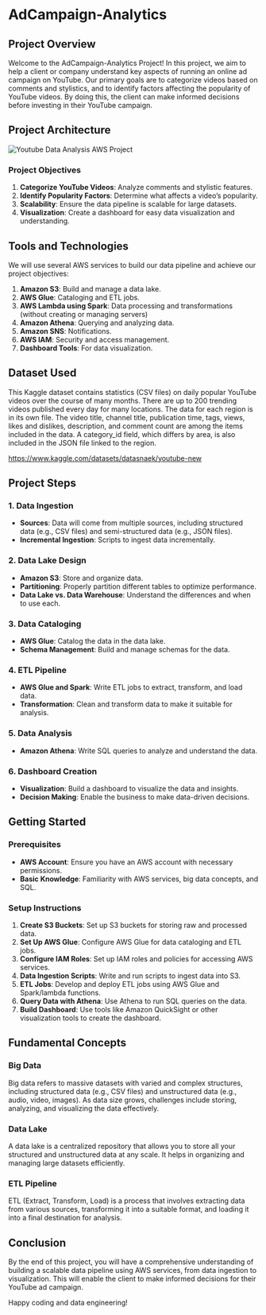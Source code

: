 # AdCampaign-Analytics

## Project Overview

Welcome to the AdCampaign-Analytics Project! In this project, we aim to help a client or company understand key aspects of running an online ad campaign on YouTube. Our primary goals are to categorize videos based on comments and stylistics, and to identify factors affecting the popularity of YouTube videos. By doing this, the client can make informed decisions before investing in their YouTube campaign.

## Project Architecture
![Youtube Data Analysis AWS Project](https://github.com/tejasjbansal/AdCampaign-Analytics/assets/56173595/f679d2d3-6350-44c9-aa8e-5bc8d9b5df34)

### Project Objectives
1. **Categorize YouTube Videos**: Analyze comments and stylistic features.
2. **Identify Popularity Factors**: Determine what affects a video’s popularity.
3. **Scalability**: Ensure the data pipeline is scalable for large datasets.
4. **Visualization**: Create a dashboard for easy data visualization and understanding.

## Tools and Technologies

We will use several AWS services to build our data pipeline and achieve our project objectives:

1. **Amazon S3**: Build and manage a data lake.
2. **AWS Glue**: Cataloging and ETL jobs.
3. **AWS Lambda using Spark**: Data processing and transformations (without creating or managing servers)
4. **Amazon Athena**: Querying and analyzing data.
5. **Amazon SNS**: Notifications.
6. **AWS IAM**: Security and access management.
7. **Dashboard Tools**: For data visualization.

## Dataset Used

This Kaggle dataset contains statistics (CSV files) on daily popular YouTube videos over the course of many months. There are up to 200 trending videos published every day for many locations. The data for each region is in its own file. The video title, channel title, publication time, tags, views, likes and dislikes, description, and comment count are among the items included in the data. A category_id field, which differs by area, is also included in the JSON file linked to the region.

https://www.kaggle.com/datasets/datasnaek/youtube-new

## Project Steps

### 1. Data Ingestion
- **Sources**: Data will come from multiple sources, including structured data (e.g., CSV files) and semi-structured data (e.g., JSON files).
- **Incremental Ingestion**: Scripts to ingest data incrementally.

### 2. Data Lake Design
- **Amazon S3**: Store and organize data.
- **Partitioning**: Properly partition different tables to optimize performance.
- **Data Lake vs. Data Warehouse**: Understand the differences and when to use each.

### 3. Data Cataloging
- **AWS Glue**: Catalog the data in the data lake.
- **Schema Management**: Build and manage schemas for the data.

### 4. ETL Pipeline
- **AWS Glue and Spark**: Write ETL jobs to extract, transform, and load data.
- **Transformation**: Clean and transform data to make it suitable for analysis.

### 5. Data Analysis
- **Amazon Athena**: Write SQL queries to analyze and understand the data.

### 6. Dashboard Creation
- **Visualization**: Build a dashboard to visualize the data and insights.
- **Decision Making**: Enable the business to make data-driven decisions.

## Getting Started

### Prerequisites
- **AWS Account**: Ensure you have an AWS account with necessary permissions.
- **Basic Knowledge**: Familiarity with AWS services, big data concepts, and SQL.

### Setup Instructions
1. **Create S3 Buckets**: Set up S3 buckets for storing raw and processed data.
2. **Set Up AWS Glue**: Configure AWS Glue for data cataloging and ETL jobs.
3. **Configure IAM Roles**: Set up IAM roles and policies for accessing AWS services.
4. **Data Ingestion Scripts**: Write and run scripts to ingest data into S3.
5. **ETL Jobs**: Develop and deploy ETL jobs using AWS Glue and Spark/lambda functions.
6. **Query Data with Athena**: Use Athena to run SQL queries on the data.
7. **Build Dashboard**: Use tools like Amazon QuickSight or other visualization tools to create the dashboard.

## Fundamental Concepts

### Big Data
Big data refers to massive datasets with varied and complex structures, including structured data (e.g., CSV files) and unstructured data (e.g., audio, video, images). As data size grows, challenges include storing, analyzing, and visualizing the data effectively.

### Data Lake
A data lake is a centralized repository that allows you to store all your structured and unstructured data at any scale. It helps in organizing and managing large datasets efficiently.

### ETL Pipeline
ETL (Extract, Transform, Load) is a process that involves extracting data from various sources, transforming it into a suitable format, and loading it into a final destination for analysis.

## Conclusion

By the end of this project, you will have a comprehensive understanding of building a scalable data pipeline using AWS services, from data ingestion to visualization. This will enable the client to make informed decisions for their YouTube ad campaign.

Happy coding and data engineering!
